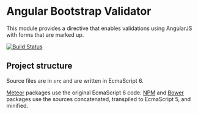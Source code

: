 Angular Bootstrap Validator
===========================

This module provides a directive that enables validations using AngularJS with forms
that are marked up.

[![Build Status](https://travis-ci.org/trajano/angular-bootstrap-validator.svg?branch=master)](https://travis-ci.org/trajano/angular-bootstrap-validator)

Project structure
-----------------

Source files are in `src` and are written in EcmaScript 6.

[Meteor][1] packages use the original EcmaScript 6 code.
[NPM][2] and [Bower][3] packages use the sources concatenated, transpiled to EcmaScript 5,
and minified.

[1]: http://www.meteor.com/
[2]: https://www.npmjs.com/
[3]: http://bower.io/